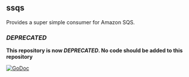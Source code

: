 ssqs
------
Provides a super simple consumer for Amazon SQS.

### **_DEPRECATED_**

**This repository is now _DEPRECATED_. No code should be added to this repository**

[![GoDoc](https://godoc.org/github.com/LloydGriffiths/ssqs?status.svg)](https://godoc.org/github.com/LloydGriffiths/ssqs)
